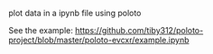 
plot data in a ipynb file using poloto

See the example:
https://github.com/tiby312/poloto-project/blob/master/poloto-evcxr/example.ipynb
